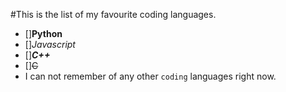 #This is the list of my favourite coding languages.
- []**Python**
- []*Javascript*
- []***C++***
- []~~C~~
- I can not remember of any other `coding` languages right now.

